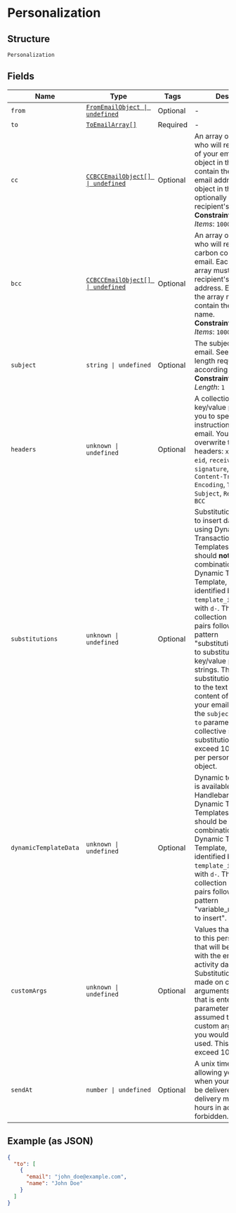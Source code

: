 
# Personalization

## Structure

`Personalization`

## Fields

| Name | Type | Tags | Description |
|  --- | --- | --- | --- |
| `from` | [`FromEmailObject \| undefined`](../../doc/models/from-email-object.md) | Optional | - |
| `to` | [`ToEmailArray[]`](../../doc/models/to-email-array.md) | Required | - |
| `cc` | [`CCBCCEmailObject[] \| undefined`](../../doc/models/ccbcc-email-object.md) | Optional | An array of recipients who will receive a copy of your email. Each object in this array must contain the recipient's email address. Each object in the array may optionally contain the recipient's name.<br>**Constraints**: *Maximum Items*: `1000` |
| `bcc` | [`CCBCCEmailObject[] \| undefined`](../../doc/models/ccbcc-email-object.md) | Optional | An array of recipients who will receive a blind carbon copy of your email. Each object in this array must contain the recipient's email address. Each object in the array may optionally contain the recipient's name.<br>**Constraints**: *Maximum Items*: `1000` |
| `subject` | `string \| undefined` | Optional | The subject of your email. See character length requirements according to [RFC 2822](http://stackoverflow.com/questions/1592291/what-is-the-email-subject-length-limit#answer-1592310).<br>**Constraints**: *Minimum Length*: `1` |
| `headers` | `unknown \| undefined` | Optional | A collection of JSON key/value pairs allowing you to specify handling instructions for your email. You may not overwrite the following headers: `x-sg-id`, `x-sg-eid`, `received`, `dkim-signature`, `Content-Type`, `Content-Transfer-Encoding`, `To`, `From`, `Subject`, `Reply-To`, `CC`, `BCC` |
| `substitutions` | `unknown \| undefined` | Optional | Substitutions allow you to insert data without using Dynamic Transactional Templates. This field should **not** be used in combination with a Dynamic Transactional Template, which can be identified by a `template_id` starting with `d-`. This field is a collection of key/value pairs following the pattern "substitution_tag":"value to substitute". The key/value pairs must be strings. These substitutions will apply to the text and html content of the body of your email, in addition to the `subject` and `reply-to` parameters. The total collective size of your substitutions may not exceed 10,000 bytes per personalization object. |
| `dynamicTemplateData` | `unknown \| undefined` | Optional | Dynamic template data is available using Handlebars syntax in Dynamic Transactional Templates. This field should be used in combination with a Dynamic Transactional Template, which can be identified by a `template_id` starting with `d-`. This field is a collection of key/value pairs following the pattern "variable_name":"value to insert". |
| `customArgs` | `unknown \| undefined` | Optional | Values that are specific to this personalization that will be carried along with the email and its activity data. Substitutions will not be made on custom arguments, so any string that is entered into this parameter will be assumed to be the custom argument that you would like to be used. This field may not exceed 10,000 bytes. |
| `sendAt` | `number \| undefined` | Optional | A unix timestamp allowing you to specify when your email should be delivered. Scheduling delivery more than 72 hours in advance is forbidden. |

## Example (as JSON)

```json
{
  "to": [
    {
      "email": "john_doe@example.com",
      "name": "John Doe"
    }
  ]
}
```

